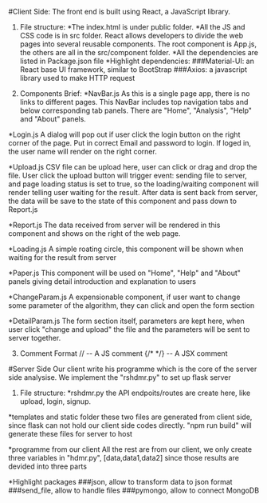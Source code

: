 

#Client Side:
The front end is built using React, a JavaScript library. 

1. File structure: 
*The index.html is under public folder.
*All the JS and CSS code is in src folder.
React allows developers to divide the web pages into several reusable components. The root component is App.js, the others are all in the  src/component folder.
*All the dependencies are listed in Package.json file
*Highlight dependencies:
###Material-UI: an React base UI framework, similar to BootStrap
###Axios: a javascript library used to make HTTP request

2. Components Brief:
*NavBar.js
As this is a single page app, there is no links to different pages. This NavBar includes top navigation tabs and below corresponding tab panels. There are "Home", "Analysis", "Help" and "About" panels.

*Login.js
A dialog will pop out if user click the login button on the right corner of the page. Put in correct Email and password to login. If loged in, the user name will render on the right corner.

*Upload.js
CSV file can be upload here, user can click or drag and drop the file. User click the upload button will trigger event: sending file to server, and page loading status is set to true, so the loading/waiting component will render telling user waiting for the result.
After data is sent back from server, the data will be save to the state of this component and pass down to Report.js

*Report.js
The data received from server will be rendered in this component and shows on the right of the web page.

*Loading.js
A simple roating circle, this component will be shown when waiting for the result from server

*Paper.js
This component will be used on "Home",  "Help" and "About" panels  giving detail introduction and explanation to users

*ChangeParam.js
A expensionable component, if user want to change some parameter of the algorithm, they can click and open the form section

*DetailParam.js 
The form section itself, parameters are kept here, when user click "change and upload" the file and the parameters will be sent to server together.

3. Comment Format
 // -- A JS comment
 {/* */} -- A JSX comment

#Server Side
Our client write his programme which is the core of the server side analysise. 
We implement the "rshdmr.py" to set up flask server

1. File structure: 
*rshdmr.py
the API endpoits/routes are create here, like upload, login, signup.

*templates and static folder
these two files are generated from client side, since flask can not hold our client side codes directly. "npm run build" will generate these files for server to host

*programme from our client
All the rest are from our client, we only create three variables in "hdmr.py", [data,data1,data2] since those results are devided into three parts

*Highlight packages
###json, allow to transform data to json format
###send_file, allow to handle files
###pymongo, allow to connect MongoDB

